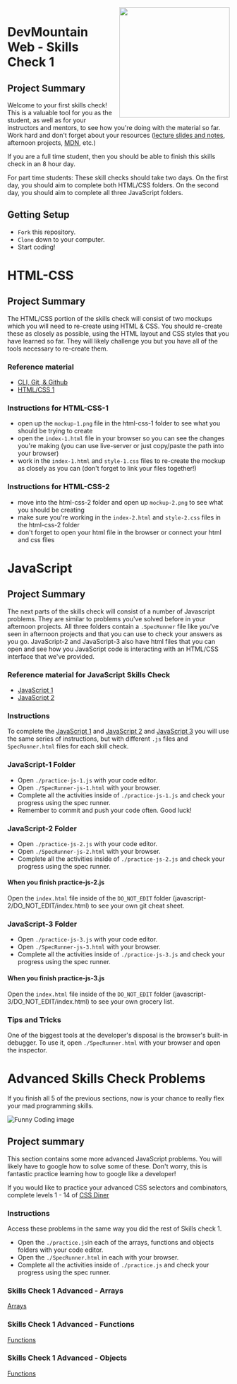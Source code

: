 <img src="https://s3.amazonaws.com/devmountain/readme-logo.png" width="250" align="right">

# DevMountain Web - Skills Check 1

## Project Summary

Welcome to your first skills check! This is a valuable tool for you as the student, as well as for your instructors and mentors, to see how you're doing with the material so far. Work hard and don't forget about your resources ([lecture slides and notes](https://github.com/DevMountain/web-curriculum-v3), afternoon projects, [MDN](https://developer.mozilla.org/en-US/), etc.)
<br/>

If you are a full time student, then you should be able to finish this skills check in an 8 hour day. 

For part time students: These skill checks should take two days. On the first day, you should aim to complete both HTML/CSS folders. On the second day, you should aim to complete all three JavaScript folders. 


## Getting Setup

- `Fork` this repository.
- `Clone` down to your computer.
- Start coding!

# HTML-CSS

## Project Summary

The HTML/CSS portion of the skills check will consist of two mockups which you will need to re-create using HTML & CSS. You should re-create these as closely as possible, using the HTML layout and CSS styles that you have learned so far. They will likely challenge you but you have all of the tools necessary to re-create them.

### Reference material
<ul>
  <li><a href='https://github.com/DevMountain/web-curriculum-v3/tree/master/01-orientation'>CLI, Git, & Github</a></li>
  <li><a href='https://github.com/DevMountain/web-curriculum-v3/tree/master/02-html-css-1'>HTML/CSS 1</a></li>
</ul>

### Instructions for HTML-CSS-1 

- open up the `mockup-1.png` file in the html-css-1 folder to see what you should be trying to create
- open the `index-1.html` file in your browser so you can see the changes you're making (you can use live-server or just copy/paste the path into your browser)
- work in the `index-1.html` and `style-1.css` files to re-create the mockup as closely as you can (don't forget to link your files together!)


### Instructions for HTML-CSS-2 

- move into the html-css-2 folder and open up `mockup-2.png` to see what you should be creating
- make sure you're working in the `index-2.html` and `style-2.css` files in the html-css-2 folder
- don't forget to open your html file in the browser or connect your html and css files


# JavaScript

## Project Summary

The next parts of the skills check will consist of a number of Javascript problems. They are similar to problems you've solved before in your afternoon projects. All three folders contain a `.SpecRunner` file like you've seen in afternoon projects and that you can use to check your answers as you go. JavaScript-2 and JavaScript-3 also have html files that you can open and see how you JavaScript code is interacting with an HTML/CSS interface that we've provided.

### Reference material for JavaScript Skills Check
<ul>
  <li><a href='https://github.com/DevMountain/web-curriculum-v3/tree/master/03-javascript-1'>JavaScript 1</a></li>
  <li><a href='https://github.com/DevMountain/web-curriculum-v3/tree/master/04-javascript-2'>JavaScript 2</a></li>
</ul>

### Instructions
To complete the [JavaScript 1](/javascript-1) and [JavaScript 2](/javascript-2) and [JavaScript 3](/javascript-3) you will use the same series of instructions, but with different `.js` files and `SpecRunner.html` files for each skill check. 


### JavaScript-1 Folder

- Open `./practice-js-1.js` with your code editor.
- Open `./SpecRunner-js-1.html` with your browser.
- Complete all the activities inside of `./practice-js-1.js` and check your progress using the spec runner. 
- Remember to commit and push your code often. Good luck!

### JavaScript-2 Folder

- Open `./practice-js-2.js` with your code editor.
- Open `./SpecRunner-js-2.html` with your browser.
- Complete all the activities inside of `./practice-js-2.js` and check your progress using the spec runner. 

#### When you finish practice-js-2.js

Open the `index.html` file inside of the `DO_NOT_EDIT` folder (javascript-2/DO_NOT_EDIT/index.html) to see your own git cheat sheet.

### JavaScript-3 Folder

- Open `./practice-js-3.js` with your code editor.
- Open `./SpecRunner-js-3.html` with your browser.
- Complete all the activities inside of `./practice-js-3.js` and check your progress using the spec runner. 

#### When you finish practice-js-3.js

Open the `index.html` file inside of the `DO_NOT_EDIT` folder (javascript-3/DO_NOT_EDIT/index.html) to see your own grocery list.

### Tips and Tricks

One of the biggest tools at the developer's disposal is the browser's built-in debugger. To use it, open `./SpecRunner.html` with your browser and open the inspector.

# Advanced Skills Check Problems


If you finish all 5 of the previous sections, now is your chance to really flex your mad programming skills. 


![Funny Coding image](https://media.giphy.com/media/PiQejEf31116URju4V/giphy.gif)

## Project summary

This section contains some more advanced JavaScript problems. You will likely have to google how to solve some of these. Don't worry, this is fantastic practice learning how to google like a developer!

If you would like to practice your advanced CSS selectors and combinators, complete levels 1 - 14 of [CSS Diner](https://flukeout.github.io/)


### Instructions
Access these problems in the same way you did the rest of Skills check 1.
- Open the `./practice.js`in each of the arrays, functions and objects folders with your code editor.
- Open the `./SpecRunner.html` in each with your browser.
- Complete all the activities inside of `./practice.js` and check your progress using the spec runner. 


### Skills Check 1 Advanced  - Arrays

  <a href='https://github.com/andrewwestenskow/v4-skills-check-1/tree/master/advanced/arrays'>Arrays</a>

### Skills Check 1 Advanced  - Functions

<a href='https://github.com/andrewwestenskow/v4-skills-check-1/tree/master/advanced/functions'>Functions</a>

### Skills Check 1 Advanced  - Objects

<a href='https://github.com/andrewwestenskow/v4-skills-check-1/tree/master/advanced/objects'>Functions</a>

